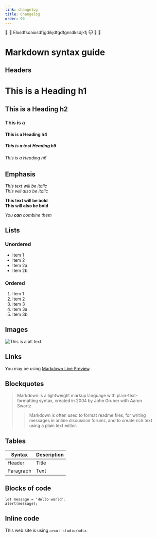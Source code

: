 ```yaml
---
link: changelog
title: Changelog
order: 99
---
```


:dog: :girl: Elosdfsdaiosdfjgdikjdfgdfgnsdksdjkfj :cat: :dog: :boy:

# Markdown syntax guide

## Headers

# This is a Heading h1

## This is a Heading h2

### This is a

#### This is a Heading h4

##### This is a test Heading h5

###### This is a Heading h6

## Emphasis

_This text will be italic_  
_This will also be italic_

**This text will be bold**  
**This will also be bold**

_You **can** combine them_

## Lists

### Unordered

- Item 1
- Item 2
- Item 2a
- Item 2b

### Ordered

1. Item 1
1. Item 2
1. Item 3
1. Item 3a
1. Item 3b

## Images

![This is a alt text.](/aexol_full_logo.png "This is a sample image.")

## Links

You may be using [Markdown Live Preview](https://markdownlivepreview.com/).

## Blockquotes

> Markdown is a lightweight markup language with plain-text-formatting syntax, created in 2004 by John Gruber with Aaron Swartz.
>
> > Markdown is often used to format readme files, for writing messages in online discussion forums, and to create rich text using a plain text editor.

## Tables

| Syntax    | Description |
| --------- | ----------- |
| Header    | Title       |
| Paragraph | Text        |

## Blocks of code

```
let message = 'Hello world';
alert(message);
```

## Inline code

This web site is using `aexol-studio/mdtx`.
